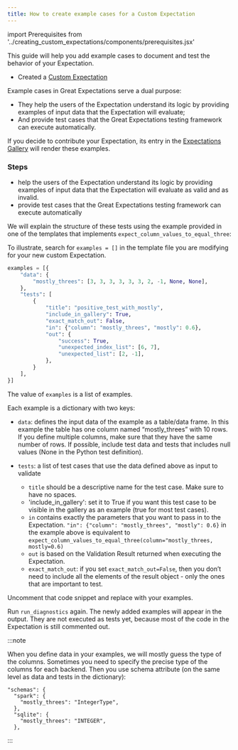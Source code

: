 ```yaml
---
title: How to create example cases for a Custom Expectation
---
```

import Prerequisites from '../creating_custom_expectations/components/prerequisites.jsx'

This guide will help you add example cases to document and test the behavior of your Expectation. 

<Prerequisites>

 - Created a [Custom Expectation](../creating_custom_expectations/overview.md)

</Prerequisites>


Example cases in Great Expectations serve a dual purpose:
* They help the users of the Expectation understand its logic by providing examples of input data that the Expectation will evaluate;
* And provide test cases that the Great Expectations testing framework can execute automatically.

If you decide to contribute your Expectation, its entry in the [Expectations Gallery](https://greatexpectations.io/expectations/) will render these examples.

### Steps


* help the users of the Expectation understand its logic by providing examples of input data that the Expectation will evaluate as valid and as invalid. 
* provide test cases that the Great Expectations testing framework can execute automatically


We will explain the structure of these tests using the example provided in one of the templates that implements `expect_column_values_to_equal_three`:

To illustrate, search for `examples = []` in the template file you are modifying for your new custom Expectation.

````python
examples = [{
    "data": {
        "mostly_threes": [3, 3, 3, 3, 3, 3, 2, -1, None, None],
    },
    "tests": [
        {
            "title": "positive_test_with_mostly",
            "include_in_gallery": True,
            "exact_match_out": False,
            "in": {"column": "mostly_threes", "mostly": 0.6},
            "out": {
                "success": True,
                "unexpected_index_list": [6, 7],
                "unexpected_list": [2, -1],
            },
        }
    ],
}]
````

The value of `examples` is a list of examples.

Each example is a dictionary with two keys:

* `data`: defines the input data of the example as a table/data frame. In this example the table has one column named “mostly_threes” with 10 rows. If you define multiple columns, make sure that they have the same number of rows. If possible, include test data and tests that includes null values (None in the Python test definition).

* `tests`: a list of test cases that use the data defined above as input to validate
	* `title` should be a descriptive name for the test case. Make sure to have no spaces.
	* 'include_in_gallery': set it to True if you want this test case to be visible in the gallery as an example (true for most test cases).
	* `in` contains exactly the parameters that you want to pass in to the Expectation. `"in": {"column": "mostly_threes", "mostly": 0.6}` in the example above is equivalent to `expect_column_values_to_equal_three(column="mostly_threes, mostly=0.6)`
	* `out` is based on the Validation Result returned when executing the Expectation.
	* `exact_match_out`: if you set `exact_match_out=False`, then you don’t need to include all the elements of the result object - only the ones that are important to test.

Uncomment that code snippet and replace with your examples.

Run `run_diagnostics` again. The newly added examples will appear in the output. They are not executed as tests yet, because most of the code in the Expectation is still commented out.

:::note

When you define data in your examples, we will mostly guess the type of the columns. Sometimes you need to specify the precise type of the columns for each backend. Then you use schema attribute (on the same level as data and tests in the dictionary):

````console
"schemas": {
  "spark": {
    "mostly_threes": "IntegerType",
  },
  "sqlite": {
    "mostly_threes": "INTEGER",
  },
````
:::
